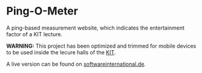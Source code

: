 # Ping-O-Meter
A ping-based measurement website, which indicates the entertainment factor of a KIT lecture.

**WARNING:** This project has been optimized and trimmed for mobile devices to be used inside the lecure halls of the [KIT](www.kit.edu).

A live version can be found on [softwareinternational.de](http://softwareinternational.de/ping/).
